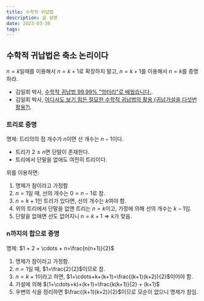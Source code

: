 ```yaml
---
title: 수학적 귀납법
description: 글 설명
date: 2023-03-30
tags:
---
```


## 수학적 귀납법은 축소 논리이다

$n=k$일때를 이용해서 $n=k+1$로 확장하지 말고, $n=k+1$를 이용해서 $n=k$를 증명하라.

- 김일희 박사, [수학적 귀납법 99.99% "엉터리"로 배웠습니다.](https://www.youtube.com/watch?v=NLcv5VGGQXU).
- 김일희 박사, [어디서도 보기 힘든 절묘한 수학적 귀납법의 활용 (귀납가설을 다섯번 활용?)](https://www.youtube.com/watch?v=sIMbG0yAdx0).

### 트리로 증명

명제: 트리의의 점 개수가 $n$이면 선 개수는 $n-1$이다.

- 트리가 $2 \le n$면 단말이 존재한다.
- 트리에서 단말을 없애도 여전히 트리이다.

위를 이용하면:

1. 명제가 참이라고 가정함
2. $n=1$일 때, 선의 개수는 $0 = n-1$로 참.
3. $n = k + 1$인 트리가 있다면, 선의 개수는 $k$여야 함.
4. 위의 트리에서 단말을 없앤 트리는 $n=k$이고, 가정에 의해 선의 개수는 $k-1$임.
5. 단말을 없애면 선도 없어지니 $n=k+1 \Rightarrow k$가 맞음.

### n까지의 합으로 증명

명제: $1 + 2 + \cdots + n=\frac{n(n+1)}{2}$

1. 명제가 참이라고 가정함.
1. $n=1$일 때, $1=\frac{2}{2}$이므로 참.
1. $n=k+1$이라고 하면, $1+\cdots+k+(k+1)=\frac{(k+1)(k+2)}{2}$이어야 함.
1. 가설에 의해 $(1+\cdots+k)+(k+1)=\frac{k(k+1)}{2} + (k+1)$
1. 우변의 식을 정리하면 $\frac{(k+1)(k+2)}{2}$이므로 모순이 없으니 명제가 참임.
